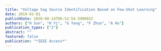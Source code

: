 ```yaml
---
title: "Voltage Sag Source Identification Based on Few-Shot Learning"
date: 2019-01-01
publishDate: 2020-08-14T06:52:54.590065Z
authors: ["H Sun", "H Yi", "G Yang", "F Zhuo", "A Hu"]
publication_types: ["2"]
abstract: ""
featured: false
publication: "*IEEE Access*"
---
```


